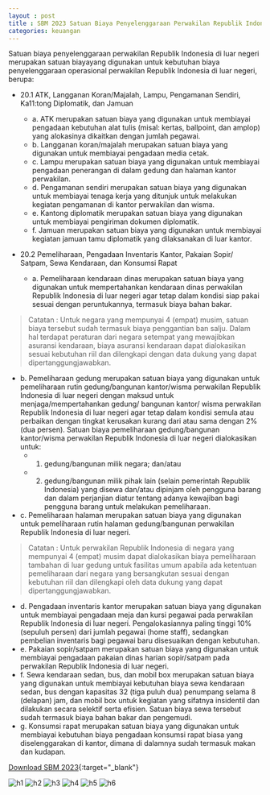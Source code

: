```yaml
---
layout : post
title : SBM 2023 Satuan Biaya Penyelenggaraan Perwakilan Republik Indonesia di Luar Negeri
categories: keuangan
---
```


Satuan biaya penyelenggaraan perwakilan Republik Indonesia di luar negeri merupakan satuan biayayang digunakan untuk kebutuhan biaya penyelenggaraan operasional perwakilan Republik Indonesia di luar negeri, berupa:
- 20.1 ATK, Langganan Koran/Majalah, Lampu, Pengamanan Sendiri, Ka11:tong Diplomatik, dan Jamuan
   - a. ATK merupakan satuan biaya yang digunakan untuk membiayai pengadaan kebutuhan alat tulis (misal: kertas, ballpoint, dan amplop) yang alokasinya dikaitkan dengan jumlah pegawai.
   - b. Langganan koran/majalah merupakan satuan biaya yang digunakan untuk membiayai pengadaan media cetak.
   - c. Lampu merupakan satuan biaya yang digunakan untuk membiayai pengadaan penerangan di dalam gedung dan halaman kantor perwakilan.
   - d. Pengamanan sendiri merupakan satuan biaya yang digunakan untuk membiayai tenaga kerja yang ditunjuk untuk melakukan kegiatan pengamanan di kantor perwakilan dan wisma. 
   - e. Kantong diplomatik merupakan satuan biaya yang digunakan untuk membiayai pengiriman dokumen diplomatik.
   - f. Jamuan merupakan satuan biaya yang digunakan untuk membiayai kegiatan jamuan tamu diplomatik yang dilaksanakan di luar kantor.

- 20.2 Pemeliharaan, Pengadaan Inventaris Kantor, Pakaian Sopir/ Satpam, Sewa Kendaraan, dan Konsumsi Rapat
   - a. Pemeliharaan kendaraan dinas merupakan satuan biaya yang digunakan untuk mempertahankan kendaraan dinas perwakilan Republik Indonesia di luar negeri agar tetap dalam kondisi siap pakai sesuai dengan peruntukannya, termasuk biaya bahan bakar.
> Catatan : Untuk negara yang mempunyai 4 (empat) musim, satuan biaya tersebut sudah termasuk biaya penggantian ban salju. Dalam hal terdapat peraturan dari negara setempat yang mewajibkan asuransi kendaraan, biaya asuransi kendaraan dapat dialokasikan sesuai kebutuhan riil dan dilengkapi dengan data dukung yang dapat dipertanggungjawabkan.
   - b. Pemeliharaan gedung merupakan satuan biaya yang digunakan untuk pemeliharaan rutin gedung/bangunan kantor/wisma perwakilan Republik Indonesia di luar negeri dengan maksud untuk menjaga/mempertahankan gedung/ bangunan kantor/ wisma perwakilan Republik Indonesia di luar negeri agar tetap dalam kondisi semula atau perbaikan dengan tingkat kerusakan kurang dari atau sama dengan 2% (dua persen). Satuan biaya pemeliharaan gedung/bangunan kantor/wisma perwakilan Republik Indonesia di luar negeri dialokasikan untuk:
      - 1) gedung/bangunan milik negara; dan/atau
      - 2) gedung/bangunan milik pihak lain (selain pemerintah Republik Indonesia) yang disewa dan/atau dipinjam oleh pengguna barang dan dalam perjanjian diatur tentang adanya kewajiban bagi pengguna barang untuk melakukan pemeliharaan.
   - c. Pemeliharaan halaman merupakan satuan biaya yang digunakan untuk pemeliharaan rutin halaman gedung/bangunan perwakilan Republik Indonesia di luar negeri.
> Catatan : Untuk perwakilan Republik Indonesia di negara yang mempunyai 4 (empat) musim dapat dialokasikan biaya pemeliharaan tambahan di luar gedung untuk fasilitas umum apabila ada ketentuan pemeliharaan dari negara yang bersangkutan sesuai dengan kebutuhan riil dan dilengkapi oleh data dukung yang dapat dipertanggungjawabkan.
   - d. Pengadaan inventaris kantor merupakan satuan biaya yang digunakan untuk membiayai pengadaan meja dan kursi pegawai pada perwakilan Republik Indonesia di luar negeri. Pengalokasiannya paling tinggi 10% (sepuluh persen) dari jumlah pegawai (home staff), sedangkan pembelian inventaris bagi pegawai baru disesuaikan dengan kebutuhan.
   - e. Pakaian sopir/satpam merupakan satuan biaya yang digunakan untuk membiayai pengadaan pakaian dinas harian sopir/satpam pada perwakilan Republik Indonesia di luar negeri.
   - f. Sewa kendaraan sedan, bus, dan mobil box merupakan satuan biaya yang digunakan untuk membiayai kebutuhan biaya sewa kendaraan sedan, bus dengan kapasitas 32 (tiga puluh dua) penumpang selama 8 (delapan) jam, dan mobil box untuk kegiatan yang sifatnya insidentil dan dilakukan secara selektif serta efisien. Satuan biaya sewa tersebut sudah termasuk biaya bahan bakar dan pengemudi.
   - g. Konsumsi rapat merupakan satuan biaya yang digunakan untuk membiayai kebutuhan biaya pengadaan konsumsi rapat biasa yang diselenggarakan di kantor, dimana di dalamnya sudah termasuk makan dan kudapan.


[Download SBM 2023](https://drive.google.com/file/d/1E7dBSV1cZGMQCWfVuKfwCuzBQ-tRs2oD/view){:target="_blank"}

![h1](https://blogger.googleusercontent.com/img/b/R29vZ2xl/AVvXsEijkCX2V37lTuQREXnSPA6TvGe0hBj3QqO188ExEXpV9ZHjZZfMYjqJ7Cq3VdwtsY1DduJPzLNCFe4DFLZN9LWCiQiJcBZHhsFtRFdsDLWDfdi9nW04VADOWOynZaZVhPS1OagE4ILt_bzu2ff7ngGNWC1lNdg1MHzTSBHRJrA7mV8/s1600/SBM_2023_page-0113.jpg)
![h2](https://blogger.googleusercontent.com/img/b/R29vZ2xl/AVvXsEjMRwbo6rLu6rbvaLkFQZIaCtbtqyTOGKw2GJE3ErTbtxfwOD5SeuIsthpA3zC3ViXwiGdGk5jbJt8zKn8BktoCXk7mf8z6eYyBK47jHpsoEWO6RPLM81GyjmaUWodeLaukTa0_yVBDvFHdy7EWl3GSz8dwosES9FBfRAxH-A2UOcM/s1600/SBM_2023_page-0114.jpg)
![h3](https://blogger.googleusercontent.com/img/b/R29vZ2xl/AVvXsEgK9cqSMApzRUbHVf6kzUCLDXl65abGoG1SEwGlyjqyApV-h_-MN2mi6DPlwE_cWzY1jvb9biNUMtlIKGuTU0Cqfq34Cp0pG7z4Rnyi5mFMhjjMN8ngU3vP1eD369YTn6B1wtW4gb29qJ9xy-WMJ9wSZ3ValMorbnPAdd6ZTihwE1U/s1600/SBM_2023_page-0115.jpg)
![h4](https://blogger.googleusercontent.com/img/b/R29vZ2xl/AVvXsEgePLgo34mmmtdvSjWR4dR3GdjTD5Qea-roDj5bOWv5xFwnCsxXBxdKUyHE_Hjt614areJkNRlervTAmMJVMm-r1Y-2Z4CZBuDs1-rvRkdKpzXw0nfAAtyiqPUVnHoct0jg0MxbI96s4Gkdsva13qCvBvqcXngD2jy2KXpSCsPx-3A/s1600/SBM_2023_page-0116.jpg)
![h5](https://blogger.googleusercontent.com/img/b/R29vZ2xl/AVvXsEj9P2_HLDQNoyT0TgiFpOWzNIp6HqO6I9Ec0lQbEjlQbreGcS59ohhQvc0aNJ5At9gd5IRc-FU8pvg6Mi2ek6lJfkXXNoZOGjnt7daIk069_POZDFxG9CV46YTW0lPy5tXEO6r0sT3HFD6-QuUhQMxpuKyRGqWxny5rJylawCp9XmQ/s1600/SBM_2023_page-0117.jpg)
![h6](https://blogger.googleusercontent.com/img/b/R29vZ2xl/AVvXsEhe5rg82cNwyJ3KhBwha8QhgzcnSnqLiXl6llw0tDAkxT1qAbNjmgyKqDvW4IP-QdXdqXNA4rzieXy2NP0OOisetx3s3GNMJUlf6nDaOfHg3riYeYLCtIpeaI0z4BX7ZH-XiizMdDJ_R6-JjorERUt3uLZm_k0Ou5bvEJcejoesEa4/s1600/SBM_2023_page-0118.jpg)